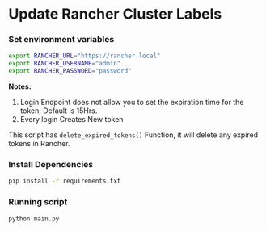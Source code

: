 # Update Rancher Cluster Labels

### Set environment variables

```bash
export RANCHER_URL="https://rancher.local"
export RANCHER_USERNAME="admin"
export RANCHER_PASSWORD="password"
```

**Notes:**

1. Login Endpoint does not allow you to set the expiration time for the token, Default is 15Hrs.
2. Every login Creates New token

This script has `delete_expired_tokens()` Function, it will delete any expired tokens in Rancher.

### Install Dependencies

```bash
pip install -r requirements.txt
```

### Running script

```bash
python main.py
```
